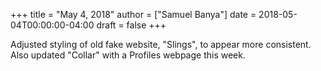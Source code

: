 +++
title = "May 4, 2018"
author = ["Samuel Banya"]
date = 2018-05-04T00:00:00-04:00
draft = false
+++

Adjusted styling of old fake website, "Slings", to appear more consistent. Also updated "Collar" with a
Profiles webpage this week.